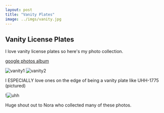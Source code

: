 ```yaml
---
layout: post
title: "Vanity Plates" 
image: ../imgs/vanity.jpg
---
```


## Vanity License Plates

I love vanity license plates so here's my photo collection. 

[google photos album](https://photos.app.goo.gl/1oiDcKFFjwTkDWG3A)

![vanity1](..imgs/vanity1.png)
![vanity2](..imgs/vanity2.png)

I ESPECIALLY love ones on the edge of being a vanity plate like UHH-1775 (pictured)

!![uhh](../imgs/vanity.png)

Huge shout out to Nora who collected many of these photos. 